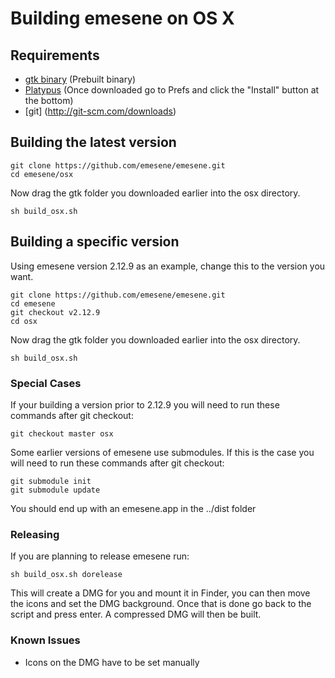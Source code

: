 # Building emesene on OS X

## Requirements

* [gtk binary](http://sidhosting.co.uk/downloads/get.php?id=gtk) (Prebuilt binary)
* [Platypus](http://sveinbjorn.org/files/software/platypus.zip) (Once downloaded go to Prefs and click the "Install" button at the bottom)
* [git] (http://git-scm.com/downloads)

## Building the latest version

```
git clone https://github.com/emesene/emesene.git
cd emesene/osx
```

Now drag the gtk folder you downloaded earlier into the osx directory.

```
sh build_osx.sh
```

## Building a specific version

Using emesene version 2.12.9 as an example, change this to the version you want.

```
git clone https://github.com/emesene/emesene.git
cd emesene
git checkout v2.12.9
cd osx
```

Now drag the gtk folder you downloaded earlier into the osx directory.

```
sh build_osx.sh
```

### Special Cases

If your building a version prior to 2.12.9 you will need to run these commands after git checkout:

```
git checkout master osx
```

Some earlier versions of emesene use submodules. If this is the case you will need to run these commands after git checkout:

```
git submodule init
git submodule update
```

You should end up with an emesene.app in the ../dist folder

### Releasing

If you are planning to release emesene run:

```
sh build_osx.sh dorelease
```

This will create a DMG for you and mount it in Finder, you can then move the icons and set the DMG background. Once that is done go back to the script and press enter. A compressed DMG will then be built.

### Known Issues

* Icons on the DMG have to be set manually